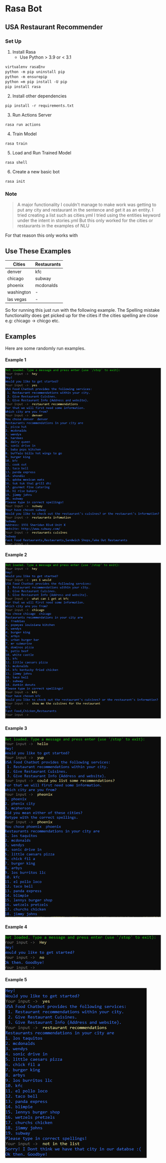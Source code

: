 # Rasa Bot
## USA Restaurant Recommender


### Set Up


1. Install Rasa
    - Use Python > 3.9 or < 3.1
```shell
virtualenv rasaEnv
python -m pip uninstall pip
python -m ensurepip
python =m pip install -U pip
pip install rasa
```
2. Install other dependencies
```shell
pip install -r requirements.txt
```
3. Run Actions Server
```shell
rasa run actions
```
4. Train Model
```shell
rasa train
```

5. Load and Run Trained Model
```shell
rasa shell
```

6. Create a new basic bot
```shell
rasa init
```

### Note
 
> A major functionality I couldn't manage to make work was getting to put
> any city and restaurant in the sentence and get it as an entity.
> I tried creating a list such as cities.yml
> I tried using the entities keyword under the intent in stories.yml
> But this only worked for the cities or restaurants in the examples of NLU

For that reason this only works with

## Use These Examples

| Cities | Restaurants |
| ------ | ------ |
| denver | kfc |
| chicago | subway |
| phoenix | mcdonalds |
| washington | - |
| las vegas | - |

So for running this just run with the following example.
The Spelling mistake functionality does get picked up for the cities if the cities spelling are close e.g: chicago -> chicgo etc.


## Examples
Here are some randomly run examples.
#### Example 1
![Results](Snapshots/Example_Flow_1.PNG)
#### Example 2
![Results](Snapshots/Example_Flow_2.PNG)
#### Example 3
![Results](Snapshots/Spelling_Mistake.PNG)
#### Example 4
![Results](Snapshots/Not_Get_Started.PNG)
#### Example 5
![Results](Snapshots/Not_In_List.PNG)


